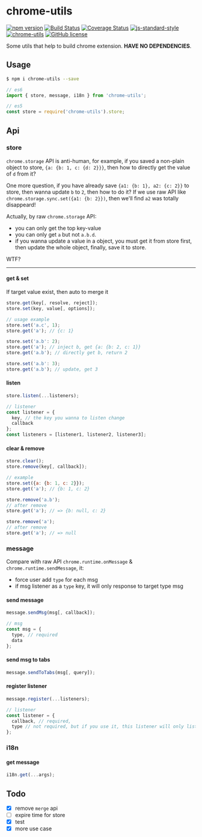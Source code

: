 # chrome-utils

[![npm version](https://badge.fury.io/js/chrome-utils.svg)](https://badge.fury.io/js/chrome-utils) [![Build Status](https://travis-ci.org/ecmadao/chrome-utils.svg?branch=master)](https://travis-ci.org/ecmadao/chrome-utils) [![Coverage Status](https://coveralls.io/repos/github/ecmadao/chrome-utils/badge.svg?branch=master)](https://coveralls.io/github/ecmadao/chrome-utils?branch=master) [![js-standard-style](https://img.shields.io/badge/code%20style-standard-brightgreen.svg)](http://standardjs.com) [![chrome-utils](http://img.shields.io/npm/dm/chrome-utils.svg)](https://www.npmjs.com/package/chrome-utils) [![GitHub license](https://img.shields.io/badge/license-MIT-blue.svg)](https://raw.githubusercontent.com/ecmadao/chrome-utils/master/LICENSE)

Some utils that help to build chrome extension. **HAVE NO DEPENDENCIES**.

## Usage

```bash
$ npm i chrome-utils --save
```

```javascript
// es6
import { store, message, i18n } from 'chrome-utils';

// es5
const store = require('chrome-utils').store;
```

## Api

### store

`chrome.storage` API is anti-human, for example, if you saved a non-plain object to store, `{a: {b: 1, c: {d: 2}}}`, then how to directly get the value of `d` from it?

One more question, if you have already save `{a1: {b: 1}, a2: {c: 2}}` to store, then wanna update `b` to `2`, then how to do it? If we use raw API like `chrome.storage.sync.set({a1: {b: 2}})`, then we'll find `a2` was totally disappeard!

Actually, by raw `chrome.storage` API:

- you can only get the top key-value
- you can only get `a` but not `a.b.d`.
- if you wanna update a value in a object, you must get it from store first, then update the whole object, finally, save it to store.

WTF?

---

#### get & set

If target value exist, then auto to merge it

```javascript
store.get(key[, resolve, reject]);
store.set(key, value[, options]);

// usage example
store.set('a.c', 1);
store.get('a'); // {c: 1}

store.set('a.b': 2);
store.get('a'); // inject b, get {a: {b: 2, c: 1}}
store.get('a.b'); // directly get b, return 2

store.set('a.b': 3);
store.get('a.b'); // update, get 3
```

#### listen

```javascript
store.listen(...listeners);

// listener
const listener = {
  key, // the key you wanna to listen change
  callback
};
const listeners = [listener1, listener2, listener3];
```

#### clear & remove

```javascript
store.clear();
store.remove(key[, callback]);

// example
store.set({a: {b: 1, c: 2}});
store.get('a'); // {b: 1, c: 2}

store.remove('a.b');
// after remove
store.get('a'); // => {b: null, c: 2}

store.remove('a');
// after remove
store.get('a'); // => null
```

### message

Compare with raw API `chrome.runtime.onMessage` & `chrome.runtime.sendMessage`, it:

- force user add `type` for each msg
- if msg listener as a `type` key, it will only response to target type msg

#### send message

```javascript
message.sendMsg(msg[, callback]);

// msg
const msg = {
  type, // required
  data
};
```

#### send msg to tabs

```javascript
message.sendToTabs(msg[, query]);
```

#### register listener

```javascript
message.register(...listeners);

// listener
const listener = {
  callback, // required,
  type // not required, but if you use it, this listener will only listen same type msg
};
```

### i18n

#### get message

```javascript
i18n.get(...args);
```

## Todo

- [x] remove `merge` api
- [ ] expire time for store
- [x] test
- [x] more use case
